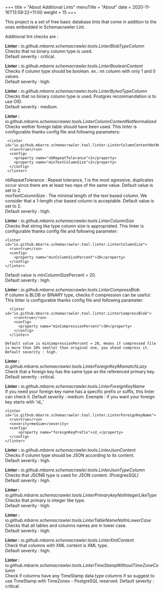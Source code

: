 +++
title = "About Additional Lints"
menuTitle = "About"
date = 2020-11-16T13:59:22+11:00
weight = 15
+++


This project is a set of free basic database lints that come in addition to the ones embedded in Schemacrawler Lint.

Additional lint checks are :  

**Linter :** *io.github.mbarre.schemacrawler.tools.LinterBlobTypeColumn*  
  Checks that no binary column type is used.   
  Default severity : critical.

**Linter :** *io.github.mbarre.schemacrawler.tools.LinterBooleanContent*  
  Checks if column type should be boolean. ex.: int column with only 1 and 0 values.   
  Default severity : high.
  
**Linter :** *io.github.mbarre.schemacrawler.tools.LinterByteaTypeColumn*  
  Checks that no binary column type is used. Postgres recommandation is to use OID.   
  Default severity : medium.

**Linter :** *io.github.mbarre.schemacrawler.tools.LinterColomnContentNotNormalized*  
  Checks wether foreign table should have been used.
  This linter is configurable thanks config file and following parameters:

     <linter id="io.github.mbarre.schemacrawler.tool.linter.LinterColumnContentNotNormalized">
      <run>true</run>
      <config>
        <property name="nbRepeatTolerance">2</property>
        <property name="minTextColumnSize">2</property>
      </config>  
     </linter>

  nbRepeatTolerance : Repeat tolerance, 1 is the most agressive, duplicates occur since there are at least two reps of the same value. Default value is set to 2.    
  minTextColumnSize : The minimal length of the text based column. We consider that a 1-length char based column is acceptable. Default value is set to 2.   
  Default severity : high.

**Linter :** *io.github.mbarre.schemacrawler.tools.LinterColumnSize*  
  Checks that string like type column size is appropriated.
  This linter is configurable thanks config file and following parameter:

    <linter id="io.github.mbarre.schemacrawler.tool.linter.LinterColumnSize">
      <run>true</run>
      <config>
        <property name="minColumnSizePercent">20</property>
      </config>
    </linter>

  Default value is minColumnSizePercent = 20.   
  Default severity : high.
  
**Linter :** *io.github.mbarre.schemacrawler.tools.LinterCompressBlob*  
    If column is BLOB or BINARY type, checks if compression can be useful:
    This linter is configurable thanks config file and following parameter:

      <linter id="io.github.mbarre.schemacrawler.tool.linter.LinterCompressBlob">
        <run>true</run>
        <config>
          <property name="minCompressionPercent">30</property>
        </config>
      </linter>
  
    Default value is minCompressionPercent = 20, means if compressed file is more than 20% smaller than original one, you shoud compress it.   
    Default severity : high.


**Linter :** *io.github.mbarre.schemacrawler.tools.LinterForeignKeyMismatchLazy*  
  Check that a foreign key has the same type as the referenced primary key.   
  Default severity : critical.
  
**Linter :** *io.github.mbarre.schemacrawler.tools.LinterForeignKeyName*  
  If you need your foreign key name has a specific prefix or suffix, this linter can check it.
  Default severity : medium.
  Exemple : if you want your foreign key starts with 'id_'
  
  ```
  <linter id="io.github.mbarre.schemacrawler.tool.linter.LinterForeignKeyName">
    <run>true</run>
    <severity>medium</severity>
    <config>
        <property name="foreignKeyPrefix">id_</property>
    </config>
  </linter>
  ```    
 
**Linter :** *io.github.mbarre.schemacrawler.tools.LinterJsonContent*  
  Checks if column type should be JSON according to its content.   
  Default severity : high.

**Linter :** *io.github.mbarre.schemacrawler.tools.LinterJsonTypeColumn*  
  Checks that JSONB type is used for JSON content. (PostgresSQL)   
  Default severity : high.

**Linter :** *io.github.mbarre.schemacrawler.tools.LinterPrimarykeyNotIntegerLikeType*  
  Checks that primary is integer like type.   
  Default severity : high.

**Linter :** *io.github.mbarre.schemacrawler.tools.LinterTableNameNotInLowerCase*  
  Checks that all tables and columns names are in lower case.   
  Default severity : high.

**Linter :** *io.github.mbarre.schemacrawler.tools.LinterXmlContent*  
  Check that columns with XML content is XML type.   
  Default severity : high.

**Linter :** *io.github.mbarre.schemacrawler.tools.LinterTimeStampWithoutTimeZoneColumn*  
  Check if columns have any TimeStamp data type columns if so suggest to use TimeStamp with TimeZones - PostgreSQL reserved.
  Default severity : critical.